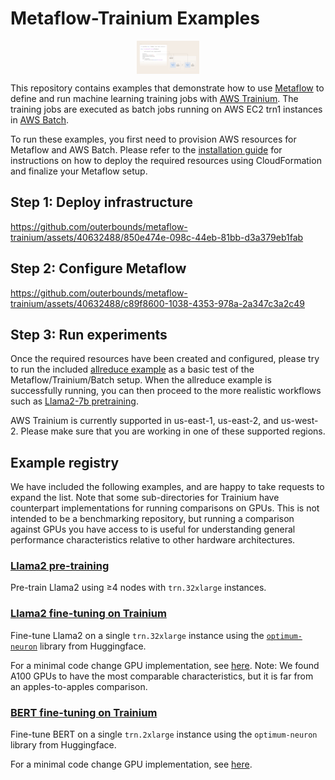 # Metaflow-Trainium Examples
<!-- <a href="..."> -->
<img style="display: block; float: left; max-width: 20%; height: auto; margin: auto; float: none!important;" src="static/cover.jpg"/>
<!-- </a> -->

This repository contains examples that demonstrate how to use [Metaflow](https://metaflow.org/) to define and run machine learning training jobs with [AWS Trainium](https://aws.amazon.com/machine-learning/trainium/). The training jobs are executed as batch jobs running on AWS EC2 trn1 instances in [AWS Batch](https://aws.amazon.com/batch/).

To run these examples, you first need to provision AWS resources for Metaflow and AWS Batch. Please refer to the [installation guide](./install_metaflow_and_batch.md) for instructions on how to deploy the required resources using CloudFormation and finalize your Metaflow setup.

## Step 1: Deploy infrastructure
https://github.com/outerbounds/metaflow-trainium/assets/40632488/850e474e-098c-44eb-81bb-d3a379eb1fab

## Step 2: Configure Metaflow
https://github.com/outerbounds/metaflow-trainium/assets/40632488/c89f8600-1038-4353-978a-2a347c3a2c49

## Step 3: Run experiments
Once the required resources have been created and configured, please try to run the included [allreduce example](./allreduce-trn) as a basic test of the Metaflow/Trainium/Batch setup. When the allreduce example is successfully running, you can then proceed to the more realistic workflows such as [Llama2-7b pretraining](./llama2-7b-pretrain-trn).

AWS Trainium is currently supported in us-east-1, us-east-2, and us-west-2. Please make sure that you are working in one of these supported regions.

## Example registry

We have included the following examples, and are happy to take requests to expand the list. Note that some sub-directories for Trainium have counterpart implementations for running comparisons on GPUs. This is not intended to be a benchmarking repository, but running a comparison against GPUs you have access to is useful for understanding general performance characteristics relative to other hardware architectures.

### [Llama2 pre-training](./llama2-7b-pretrain-trn/)
Pre-train Llama2 using ≥4 nodes with `trn.32xlarge` instances. 

### [Llama2 fine-tuning on Trainium](./llama2-7b-finetune-trn/)
Fine-tune Llama2 on a single `trn.32xlarge` instance using the [`optimum-neuron`](https://huggingface.co/docs/optimum-neuron/en/index) library from Huggingface. 

For a minimal code change GPU implementation, see [here](./llama2-7b-finetune-gpu-single-node/). 
Note: We found A100 GPUs to have the most comparable characteristics, but it is far from an apples-to-apples comparison.

### [BERT fine-tuning on Trainium](./bert-finetune-trn/)
Fine-tune BERT on a single `trn.2xlarge` instance using the `optimum-neuron` library from Huggingface. 

For a minimal code change GPU implementation, see [here](./bert-finetune-gpu/). 
